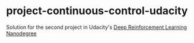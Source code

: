 # project-continuous-control-udacity
Solution for the second project in Udacity's [Deep Reinforcement Learning Nanodegree](https://www.udacity.com/course/deep-reinforcement-learning-nanodegree--nd893)

